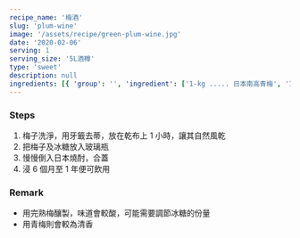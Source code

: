```yaml
---
recipe_name: '梅酒'
slug: 'plum-wine'
image: '/assets/recipe/green-plum-wine.jpg'
date: '2020-02-06'
serving: 1
serving_size: '5L酒樽'
type: 'sweet'
description: null
ingredients: [{ 'group': '', 'ingredient': ['1-kg ..... 日本南高青梅', '1.8-L ..... 日本燒酎', '500-g ..... 冰糖'] }]
---
```


### Steps

1. 梅子洗淨，用牙籤去蒂，放在乾布上 1 小時，讓其自然風乾
1. 把梅子及冰糖放入玻璃瓶
1. 慢慢倒入日本燒酎，合蓋
1. 浸 6 個月至 1 年便可飲用

### Remark

- 用完熟梅釀製，味道會較酸，可能需要調節冰糖的份量
- 用青梅則會較為清香

